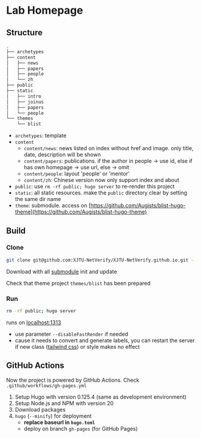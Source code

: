 # Lab Homepage

## Structure

```bash
.
├── archetypes
├── content
│   ├── news
│   ├── papers
│   ├── people
│   └── zh
├── public
├── static
│   ├── intro
│   ├── joinus
│   ├── papers
│   └── people
└── themes
    └── blist
```

* `archetypes`: template
* `content`
    * `content/news`: news listed on index without href and image. only title, date, description will be shown
    * `content/papers`: publications. if the author in people -> use id, else if has own homepage -> use url, else -> omit
    * `content/people`: layout 'people' or 'mentor'
    * `content/zh`: Chinese version now only support index and about
* `public`: use `rm -rf public; hugo server` to re-render this project
* `static`: all static resources. make the `public` directory clear by setting the same dir name
* `theme`: submodule. access on [https://github.com/Augists/blist-hugo-theme](https://github.com/Augists/blist-hugo-theme)

## Build

### Clone

```bash
git clone git@github.com:XJTU-NetVerify/XJTU-NetVerify.github.io.git --recurse-submodules
```

Download with all [submodule](https://git-scm.com/book/en/v2/Git-Tools-Submodules) init and update

Check that theme project `themes/blist` has been prepared

### Run

```bash
rm -rf public; hugo server
```

runs on [localhost:1313](http://localhost:1313)

* use parameter `--disableFastRender` if needed
* cause it needs to convert and generate labels, you can restart the server if new class ([tailwind css](https://tailwindcss.com/docs)) or style makes no effect

## GitHub Actions

Now the project is powered by GitHub Actions. Check `.github/workflows/gh-pages.yml`

1. Setup Hugo with version 0.125.4 (same as development environment)
2. Setup Node.js and NPM with version 20
3. Download packages
4. `hugo` (`--minify`) for deployment 
    * **replace baseurl in `hugo.toml`**
    * deploy on branch `gh-pages` (for GitHub Pages)
